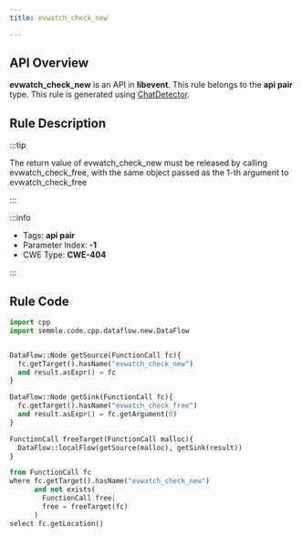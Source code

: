 ```yaml
---
title: evwatch_check_new

---
```



## API Overview
**evwatch_check_new** is an API in **libevent**. This rule belongs to the **api pair** type. This rule is generated using [ChatDetector](../../tools/ChatDetector).
## Rule Description

:::tip

The return value of evwatch_check_new must be released by calling evwatch_check_free, with the same object passed as the 1-th argument to evwatch_check_free

:::

:::info

- Tags: **api pair**
- Parameter Index: **-1**
- CWE Type: **CWE-404**

:::

## Rule Code
```python
import cpp
import semmle.code.cpp.dataflow.new.DataFlow


DataFlow::Node getSource(FunctionCall fc){
  fc.getTarget().hasName("evwatch_check_new")
  and result.asExpr() = fc
}

DataFlow::Node getSink(FunctionCall fc){
  fc.getTarget().hasName("evwatch_check_free")
  and result.asExpr() = fc.getArgument(0)
}

FunctionCall freeTarget(FunctionCall malloc){
  DataFlow::localFlow(getSource(malloc), getSink(result))
}

from FunctionCall fc
where fc.getTarget().hasName("evwatch_check_new")
      and not exists(
        FunctionCall free| 
        free = freeTarget(fc)
      )
select fc.getLocation()

```
